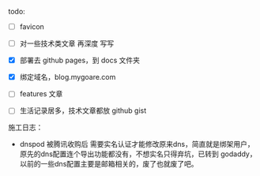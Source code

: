 todo:

* [ ] favicon
* [ ] 对一些技术类文章 再深度 写写
* [x] 部署去 github pages，到 docs 文件夹
* [x] 绑定域名，blog.mygoare.com
* [ ] features 文章
* [ ] 生活记录居多，技术文章都放 github gist



施工日志：

* dnspod 被腾讯收购后 需要实名认证才能修改原来dns，简直就是绑架用户，原先的dns配置连个导出功能都没有，不想实名只得弃坑，已转到 godaddy，以前的一些dns配置主要是邮箱相关的，废了也就废了吧。
